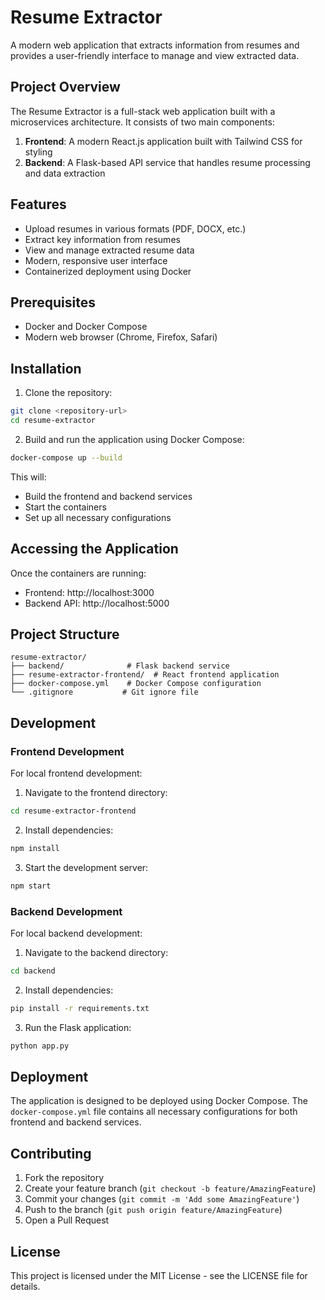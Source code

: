 # Resume Extractor

A modern web application that extracts information from resumes and provides a user-friendly interface to manage and view extracted data.

## Project Overview

The Resume Extractor is a full-stack web application built with a microservices architecture. It consists of two main components:

1. **Frontend**: A modern React.js application built with Tailwind CSS for styling
2. **Backend**: A Flask-based API service that handles resume processing and data extraction

## Features

- Upload resumes in various formats (PDF, DOCX, etc.)
- Extract key information from resumes
- View and manage extracted resume data
- Modern, responsive user interface
- Containerized deployment using Docker

## Prerequisites

- Docker and Docker Compose
- Modern web browser (Chrome, Firefox, Safari)

## Installation

1. Clone the repository:
```bash
git clone <repository-url>
cd resume-extractor
```

2. Build and run the application using Docker Compose:
```bash
docker-compose up --build
```

This will:
- Build the frontend and backend services
- Start the containers
- Set up all necessary configurations

## Accessing the Application

Once the containers are running:

- Frontend: http://localhost:3000
- Backend API: http://localhost:5000

## Project Structure

```
resume-extractor/
├── backend/              # Flask backend service
├── resume-extractor-frontend/  # React frontend application
├── docker-compose.yml    # Docker Compose configuration
└── .gitignore           # Git ignore file
```

## Development

### Frontend Development

For local frontend development:

1. Navigate to the frontend directory:
```bash
cd resume-extractor-frontend
```

2. Install dependencies:
```bash
npm install
```

3. Start the development server:
```bash
npm start
```

### Backend Development

For local backend development:

1. Navigate to the backend directory:
```bash
cd backend
```

2. Install dependencies:
```bash
pip install -r requirements.txt
```

3. Run the Flask application:
```bash
python app.py
```

## Deployment

The application is designed to be deployed using Docker Compose. The `docker-compose.yml` file contains all necessary configurations for both frontend and backend services.

## Contributing

1. Fork the repository
2. Create your feature branch (`git checkout -b feature/AmazingFeature`)
3. Commit your changes (`git commit -m 'Add some AmazingFeature'`)
4. Push to the branch (`git push origin feature/AmazingFeature`)
5. Open a Pull Request

## License

This project is licensed under the MIT License - see the LICENSE file for details.
